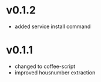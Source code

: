 # v0.1.2
  * added service install command
  
# v0.1.1
  * changed to coffee-script
  * improved housnumber extraction
